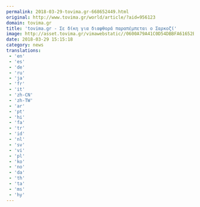 ```yaml
---
permalink: 2018-03-29-tovima.gr-668652449.html
original: http://www.tovima.gr/world/article/?aid=956123
domain: tovima.gr
title: 'tovima.gr - Σε δίκη για διαφθορά παραπέμπεται ο Σαρκοζί'
image: http://asset.tovima.gr/vimawebstatic//0600A79A41C0D54DBBFA61652B398F48.jpg
date: 2018-03-29 15:15:18
category: news
translations: 
 - 'en'
 - 'es'
 - 'de'
 - 'ru'
 - 'ja'
 - 'fr'
 - 'it'
 - 'zh-CN'
 - 'zh-TW'
 - 'ar'
 - 'pt'
 - 'hi'
 - 'fa'
 - 'tr'
 - 'id'
 - 'nl'
 - 'sv'
 - 'vi'
 - 'pl'
 - 'ko'
 - 'no'
 - 'da'
 - 'th'
 - 'ta'
 - 'ms'
 - 'hy'
---
```


